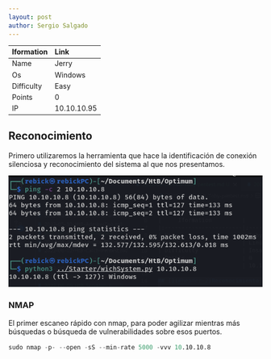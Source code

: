 ```yaml
---
layout: post
author: Sergio Salgado
---
```


|     Iformation         |      Link          |
|:-----------------------|:-------------------|
| Name                   | Jerry              |
| Os                     | Windows            |
| Difficulty             | Easy               |
| Points                 | 0                  |
| IP                     | 10.10.10.95        |


## [](#header-2)Reconocimiento

Primero utilizaremos la herramienta que hace la identificación de conexión silenciosa y reconocimiento del sistema al que nos presentamos.

![Scan 1](/assets/images/Optimum/scan1.png)

### [](#header-3)NMAP   

El primer escaneo rápido con nmap, para poder agilizar mientras más búsquedas o búsqueda de vulnerabilidades sobre esos puertos.

```s
sudo nmap -p- --open -sS --min-rate 5000 -vvv 10.10.10.8
```